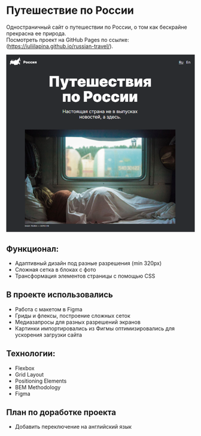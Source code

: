 # Путешествие по России
Одностраничный сайт о путешествии по России, о том как бескрайне прекрасна ее природа.
<br>
Посмотреть проект на GitHub Pages по ссылке: (https://iuliilapina.github.io/russian-travel/).

![alt text](images/preview.PNG "Превью")

## Функционал:
* Адаптивный дизайн под разные разрешения (min 320px)
* Сложная сетка в блоках с фото
* Трансформация элементов страницы с помощью CSS

## В проекте использовались 
* Работа с макетом в Figma 
* Гриды и флексы, построение сложных сеток
* Медиазапросы для разных разрешений экранов
* Картинки импортировались из Фигмы оптимизировались для ускорения загрузки сайта

## Технологии:
* Flexbox
* Grid Layout
* Positioning Elements
* BEM Methodology
* Figma

## План по доработке проекта
* Добавить переключение на английский язык
